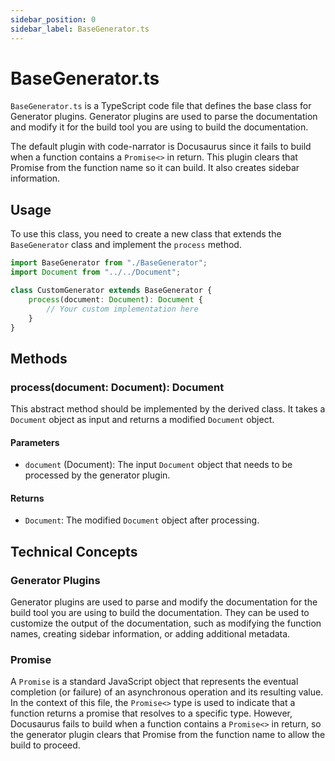 ```yaml
---
sidebar_position: 0
sidebar_label: BaseGenerator.ts
---
```


# BaseGenerator.ts

`BaseGenerator.ts` is a TypeScript code file that defines the base class for Generator plugins. Generator plugins are used to parse the documentation and modify it for the build tool you are using to build the documentation.

The default plugin with code-narrator is Docusaurus since it fails to build when a function contains a `Promise<>` in return. This plugin clears that Promise from the function name so it can build. It also creates sidebar information.

## Usage

To use this class, you need to create a new class that extends the `BaseGenerator` class and implement the `process` method.

```typescript
import BaseGenerator from "./BaseGenerator";
import Document from "../../Document";

class CustomGenerator extends BaseGenerator {
    process(document: Document): Document {
        // Your custom implementation here
    }
}
```

## Methods

### process(document: Document): Document

This abstract method should be implemented by the derived class. It takes a `Document` object as input and returns a modified `Document` object.

#### Parameters

- `document` (Document): The input `Document` object that needs to be processed by the generator plugin.

#### Returns

- `Document`: The modified `Document` object after processing.

## Technical Concepts

### Generator Plugins

Generator plugins are used to parse and modify the documentation for the build tool you are using to build the documentation. They can be used to customize the output of the documentation, such as modifying the function names, creating sidebar information, or adding additional metadata.

### Promise

A `Promise` is a standard JavaScript object that represents the eventual completion (or failure) of an asynchronous operation and its resulting value. In the context of this file, the `Promise<>` type is used to indicate that a function returns a promise that resolves to a specific type. However, Docusaurus fails to build when a function contains a `Promise<>` in return, so the generator plugin clears that Promise from the function name to allow the build to proceed.